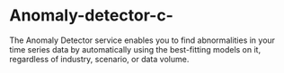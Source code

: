 # Anomaly-detector-c-
The Anomaly Detector service enables you to find abnormalities in your time series data by automatically using the best-fitting models on it, regardless of industry, scenario, or data volume.
